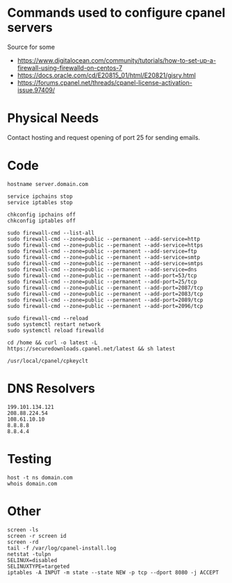 # Commands used to configure cpanel servers
Source for some

- https://www.digitalocean.com/community/tutorials/how-to-set-up-a-firewall-using-firewalld-on-centos-7
- https://docs.oracle.com/cd/E20815_01/html/E20821/gisry.html
- https://forums.cpanel.net/threads/cpanel-license-activation-issue.97409/

# Physical Needs
Contact hosting and request opening of port 25 for sending emails.

# Code
```
hostname server.domain.com

service ipchains stop
service iptables stop

chkconfig ipchains off
chkconfig iptables off

sudo firewall-cmd --list-all
sudo firewall-cmd --zone=public --permanent --add-service=http
sudo firewall-cmd --zone=public --permanent --add-service=https
sudo firewall-cmd --zone=public --permanent --add-service=ftp
sudo firewall-cmd --zone=public --permanent --add-service=smtp
sudo firewall-cmd --zone=public --permanent --add-service=smtps
sudo firewall-cmd --zone=public --permanent --add-service=dns
sudo firewall-cmd --zone=public --permanent --add-port=53/tcp
sudo firewall-cmd --zone=public --permanent --add-port=25/tcp
sudo firewall-cmd --zone=public --permanent --add-port=2087/tcp
sudo firewall-cmd --zone=public --permanent --add-port=2083/tcp
sudo firewall-cmd --zone=public --permanent --add-port=2089/tcp
sudo firewall-cmd --zone=public --permanent --add-port=2096/tcp

sudo firewall-cmd --reload
sudo systemctl restart network
sudo systemctl reload firewalld

cd /home && curl -o latest -L https://securedownloads.cpanel.net/latest && sh latest

/usr/local/cpanel/cpkeyclt
```

# DNS Resolvers
```
199.101.134.121
208.88.224.54
108.61.10.10
8.8.8.8
8.8.4.4

```

# Testing
```
host -t ns domain.com
whois domain.com
```

# Other
```
screen -ls 
screen -r screen id 
screen -rd
tail -f /var/log/cpanel-install.log
netstat -tulpn
SELINUX=disabled
SELINUXTYPE=targeted
iptables -A INPUT -m state --state NEW -p tcp --dport 8080 -j ACCEPT
```
